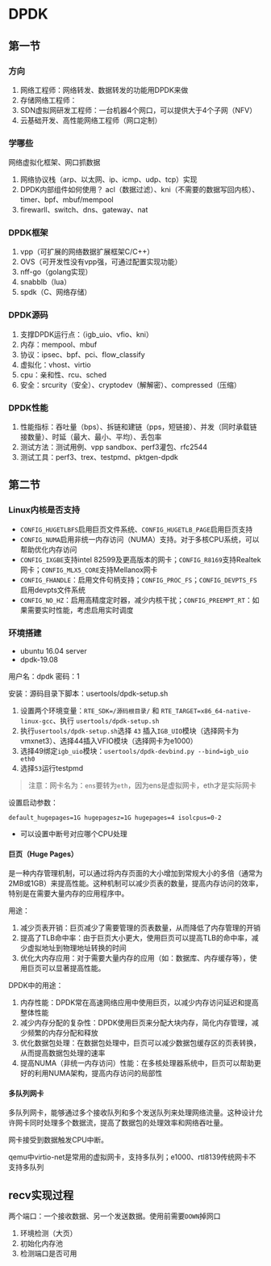# DPDK

## 第一节

### 方向

1. 网络工程师：网络转发、数据转发的功能用DPDK来做
2. 存储网络工程师：
3. SDN虚拟网研发工程师：一台机器4个网口，可以提供大于4个子网（NFV）
4. 云基础开发、高性能网络工程师（网口定制）

### 学哪些

网络虚拟化框架、网口抓数据
1. 网络协议栈（arp、以太网、ip、icmp、udp、tcp）实现
2. DPDK内部组件如何使用？ acl（数据过滤）、kni（不需要的数据写回内核）、timer、bpf、mbuf/mempool
3. firewarll、switch、dns、gateway、nat

### DPDK框架

1. vpp（可扩展的网络数据扩展框架C/C++）
2. OVS（可开发性没有vpp强，可通过配置实现功能）
3. nff-go（golang实现）
4. snabblb（lua）
5. spdk（C、网络存储）

### DPDK源码

1. 支撑DPDK运行点：（igb_uio、vfio、kni）
2. 内存：mempool、mbuf
3. 协议：ipsec、bpf、pci、flow_classify
4. 虚拟化：vhost、virtio
5. cpu：亲和性、rcu、sched
6. 安全：srcurity（安全）、cryptodev（解解密）、compressed（压缩）

### DPDK性能

1. 性能指标：吞吐量（bps）、拆链和建链（pps，短链接）、并发（同时承载链接数量）、时延（最大、最小、平均）、丢包率
2. 测试方法：测试用例、vpp sandbox、perf3灌包、rfc2544
3. 测试工具：perf3、trex、testpmd、pktgen-dpdk

## 第二节

### Linux内核是否支持

- `CONFIG_HUGETLBFS`启用巨页文件系统、`CONFIG_HUGETLB_PAGE`启用巨页支持
- `CONFIG_NUMA`启用非统一内存访问（NUMA）支持。对于多核CPU系统，可以帮助优化内存访问
- `CONFIG_IXGBE`支持intel 82599及更高版本的网卡；`CONFIG_R8169`支持Realtek网卡；`CONFIG_MLX5_CORE`支持Mellanox网卡
- `CONFIG_FHANDLE`：启用文件句柄支持；`CONFIG_PROC_FS`；`CONFIG_DEVPTS_FS`启用devpts文件系统
- `CONFIG_NO_HZ`：启用高精度定时器，减少内核干扰；`CONFIG_PREEMPT_RT`：如果需要实时性能，考虑启用实时调度

### 环境搭建

- ubuntu 16.04 server
- dpdk-19.08

用户名：dpdk
密码：1

安装：源码目录下脚本：usertools/dpdk-setup.sh
1. 设置两个环境变量：`RTE_SDK=/源码根目录/` 和 `RTE_TARGET=x86_64-native-linux-gcc`、执行 `usertools/dpdk-setup.sh`
2. 执行`usertools/dpdk-setup.sh`选择 `43` 插入`IGB_UIO`模块（选择网卡为vmxnet3）、选择44插入VFIO模块（选择网卡为e1000）
3. 选择49绑定`igb_uio`模块：`usertools/dpdk-devbind.py --bind=igb_uio eth0`
4. 选择`53`运行testpmd

> 注意：网卡名为：`ens`要转为`eth`，因为ens是虚拟网卡，eth才是实际网卡

设置启动参数：
```
default_hugepages=1G hugepagesz=1G hugepages=4 isolcpus=0-2
```

- 可以设置中断号对应哪个CPU处理

#### 巨页（Huge Pages）

是一种内存管理机制，可以通过将内存页面的大小增加到常规大小的多倍（通常为2MB或1GB）来提高性能。这种机制可以减少页表的数量，提高内存访问的效率，特别是在需要大量内存的应用程序中。

用途：
1. 减少页表开销：巨页减少了需要管理的页表数量，从而降低了内存管理的开销
2. 提高了TLB命中率：由于巨页大小更大，使用巨页可以提高TLB的命中率，减少虚拟地址到物理地址转换的时间
3. 优化大内存应用：对于需要大量内存的应用（如：数据库、内存缓存等），使用巨页可以显著提高性能。

DPDK中的用途：
1. 内存性能：DPDK常在高速网络应用中使用巨页，以减少内存访问延迟和提高整体性能
2. 减少内存分配的复杂性：DPDK使用巨页来分配大块内存，简化内存管理，减少频繁的内存分配和释放
3. 优化数据包处理：在数据包处理中，巨页可以减少数据包缓存区的页表转换，从而提高数据包处理的速率
4. 提高NUMA（非统一内存访问）性能：在多核处理器系统中，巨页可以帮助更好的利用NUMA架构，提高内存访问的局部性

#### 多队列网卡

多队列网卡，能够通过多个接收队列和多个发送队列来处理网络流量。这种设计允许网卡同时处理多个数据流，提高了数据包的处理效率和网络吞吐量。

网卡接受到数据触发CPU中断。

qemu中virtio-net是常用的虚拟网卡，支持多队列；e1000、rtl8139传统网卡不支持多队列

## recv实现过程

两个端口：一个接收数据、另一个发送数据。使用前需要`DOWN`掉网口

1. 环境检测（大页）
2. 初始化内存池
3. 检测端口是否可用
